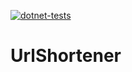 [![dotnet-tests](https://github.com/kova1ev/UrlShortener/actions/workflows/dotnet-tests.yml/badge.svg?branch=main)](https://github.com/kova1ev/UrlShortener/actions/workflows/dotnet-tests.yml)
# UrlShortener
